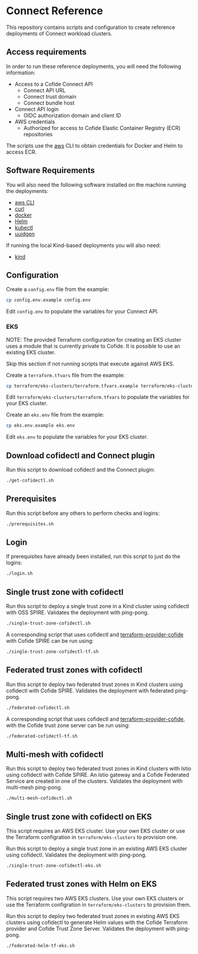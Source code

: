 # Connect Reference

This repository contains scripts and configuration to create reference deployments of Connect workload clusters.

## Access requirements

In order to run these reference deployments, you will need the following information:

- Access to a Cofide Connect API
  - Connect API URL
  - Connect trust domain
  - Connect bundle host
- Connect API login
  - OIDC authorization domain and client ID
- AWS credentials
  - Authorized for access to Cofide Elastic Container Registry (ECR) repositories

The scripts use the [aws](https://aws.amazon.com/cli/) CLI to obtain credentials for Docker and Helm to access ECR.

## Software Requirements

You will also need the following software installed on the machine running the deployments:

- [aws CLI](https://docs.aws.amazon.com/cli/latest/userguide/cli-chap-getting-started.html)
- [curl](https://curl.se/)
- [docker](https://docs.docker.com/engine/install/)
- [Helm](https://helm.sh/docs/intro/install/)
- [kubectl](https://kubernetes.io/docs/tasks/tools/)
- [uuidgen](https://man7.org/linux/man-pages/man1/uuidgen.1.html)

If running the local Kind-based deployments you will also need:

- [kind](https://kind.sigs.k8s.io/docs/user/quick-start/)

## Configuration

Create a `config.env` file from the example:
```sh
cp config.env.example config.env
```

Edit `config.env` to populate the variables for your Connect API.

### EKS

NOTE: The provided Terraform configuration for creating an EKS cluster uses a module that is currently private to Cofide. It is possible to use an existing EKS cluster.

Skip this section if not running scripts that execute against AWS EKS.

Create a `terraform.tfvars` file from the example:
```sh
cp terraform/eks-clusters/terraform.tfvars.example terraform/eks-clusters/terraform.tfvars
```

Edit `terraform/eks-clusters/terraform.tfvars` to populate the variables for your EKS cluster.

Create an `eks.env` file from the example:
```sh
cp eks.env.example eks.env
```

Edit `eks.env` to populate the variables for your EKS cluster.

## Download cofidectl and Connect plugin

Run this script to download cofidectl and the Connect plugin:
```sh
./get-cofidectl.sh
```

## Prerequisites

Run this script before any others to perform checks and logins:
```sh
./prerequisites.sh
```

## Login

If prerequisites have already been installed, run this script to just do the logins:
```sh
./login.sh
```

## Single trust zone with cofidectl

Run this script to deploy a single trust zone in a Kind cluster using cofidectl with OSS SPIRE.
Validates the deployment with ping-pong.

```sh
./single-trust-zone-cofidectl.sh
```

A corresponding script that uses cofidectl and [terraform-provider-cofide](https://registry.terraform.io/providers/cofide/cofide/latest/docs) with Cofide SPIRE can be run using:

```sh
./single-trust-zone-cofidectl-tf.sh
```

## Federated trust zones with cofidectl

Run this script to deploy two federated trust zones in Kind clusters using cofidectl with Cofide SPIRE.
Validates the deployment with federated ping-pong.

```sh
./federated-cofidectl.sh
```

A corresponding script that uses cofidectl and [terraform-provider-cofide](https://registry.terraform.io/providers/cofide/cofide/latest/docs), with the Cofide trust zone server can be run using:

```sh
./federated-cofidectl-tf.sh
```

## Multi-mesh with cofidectl

Run this script to deploy two federated trust zones in Kind clusters with Istio using cofidectl with Cofide SPIRE.
An Istio gateway and a Cofide Federated Service are created in one of the clusters.
Validates the deployment with multi-mesh ping-pong.

```sh
./multi-mesh-cofidectl.sh
```

## Single trust zone with cofidectl on EKS

This script requires an AWS EKS cluster.
Use your own EKS cluster or use the Terraform configration in `terraform/eks-clusters` to provision one.

Run this script to deploy a single trust zone in an existing AWS EKS cluster using cofidectl.
Validates the deployment with ping-pong.

```sh
./single-trust-zone-cofidectl-eks.sh
```

## Federated trust zones with Helm on EKS

This script requires two AWS EKS clusters.
Use your own EKS clusters or use the Terraform configration in `terraform/eks-clusters` to provision them.

Run this script to deploy two federated trust zones in existing AWS EKS clusters using cofidectl to generate Helm values with the Cofide Terraform provider and Cofide Trust Zone Server.
Validates the deployment with ping-pong.

```sh
./federated-helm-tf-eks.sh
```
